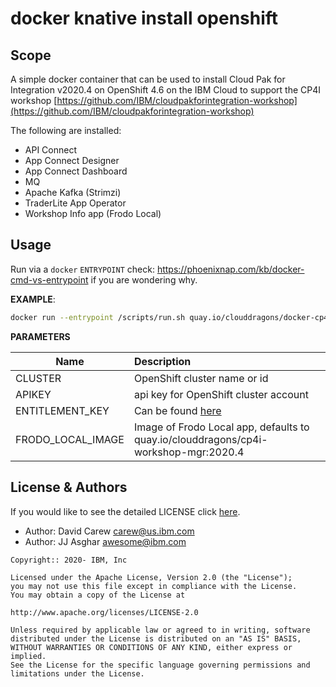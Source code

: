 # docker knative install openshift

## Scope

A simple docker container that can be used to install Cloud Pak for Integration v2020.4 on OpenShift 4.6 on the IBM Cloud to support the CP4I workshop [https://github.com/IBM/cloudpakforintegration-workshop](https://github.com/IBM/cloudpakforintegration-workshop)

The following are installed:
- API Connect
- App Connect Designer
- App Connect Dashboard
- MQ
- Apache Kafka (Strimzi)
- TraderLite App Operator
- Workshop Info app (Frodo Local)


## Usage

Run via a `docker` `ENTRYPOINT` check: <https://phoenixnap.com/kb/docker-cmd-vs-entrypoint> if you are wondering why.

**EXAMPLE**:
```bash
docker run --entrypoint /scripts/run.sh quay.io/clouddragons/docker-cp4i-2020.4:latest  "CLUSTER" "APIKEY" "ENTITLEMENT_KEY" "FRODO_LOCAL_IMAGE"
```

**PARAMETERS**

| Name | Description |
| ---  | :---------- |
| CLUSTER | OpenShift cluster name or id |
| APIKEY  | api key for OpenShift cluster account |
| ENTITLEMENT_KEY |  Can be found [here](https://myibm.ibm.com/products-services/containerlibrary) |
| FRODO_LOCAL_IMAGE | Image of Frodo Local app, defaults to quay.io/clouddragons/cp4i-workshop-mgr:2020.4 |




## License & Authors

If you would like to see the detailed LICENSE click [here](./LICENSE).

- Author: David Carew <carew@us.ibm.com>
- Author: JJ Asghar <awesome@ibm.com>

```text
Copyright:: 2020- IBM, Inc

Licensed under the Apache License, Version 2.0 (the "License");
you may not use this file except in compliance with the License.
You may obtain a copy of the License at

http://www.apache.org/licenses/LICENSE-2.0

Unless required by applicable law or agreed to in writing, software
distributed under the License is distributed on an "AS IS" BASIS,
WITHOUT WARRANTIES OR CONDITIONS OF ANY KIND, either express or implied.
See the License for the specific language governing permissions and
limitations under the License.
```
